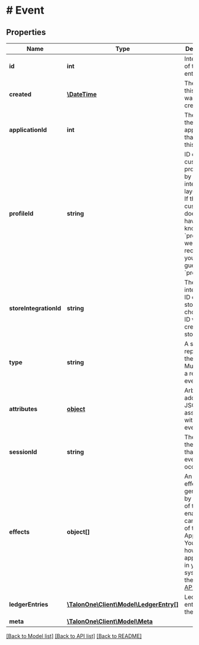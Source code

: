 # # Event

## Properties

Name | Type | Description | Notes
------------ | ------------- | ------------- | -------------
**id** | **int** | Internal ID of this entity. | 
**created** | [**\DateTime**](\DateTime.md) | The time this entity was created. | 
**applicationId** | **int** | The ID of the application that owns this entity. | 
**profileId** | **string** | ID of the customer profile set by your integration layer.  **Note:** If the customer does not yet have a known &#x60;profileId&#x60;, we recommend you use a guest &#x60;profileId&#x60;. | [optional] 
**storeIntegrationId** | **string** | The integration ID of the store. You choose this ID when you create a store. | [optional] 
**type** | **string** | A string representing the event. Must not be a reserved event name. | 
**attributes** | [**object**](.md) | Arbitrary additional JSON data associated with the event. | 
**sessionId** | **string** | The ID of the session that this event occurred in. | [optional] 
**effects** | **object[]** | An array of effects generated by the rules of the enabled campaigns of the Application.  You decide how to apply them in your system. See the list of [API effects](https://docs.talon.one/docs/dev/integration-api/api-effects). | 
**ledgerEntries** | [**\TalonOne\Client\Model\LedgerEntry[]**](LedgerEntry.md) | Ledger entries for the event. | 
**meta** | [**\TalonOne\Client\Model\Meta**](Meta.md) |  | [optional] 

[[Back to Model list]](../../README.md#documentation-for-models) [[Back to API list]](../../README.md#documentation-for-api-endpoints) [[Back to README]](../../README.md)


